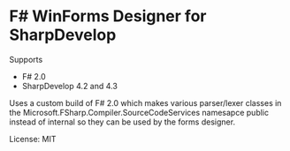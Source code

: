 # F# WinForms Designer for SharpDevelop

Supports

 * F# 2.0
 * SharpDevelop 4.2 and 4.3

Uses a custom build of F# 2.0 which makes various parser/lexer classes in the Microsoft.FSharp.Compiler.SourceCodeServices namesapce public instead of internal so they can be used by the forms designer.

License: MIT

